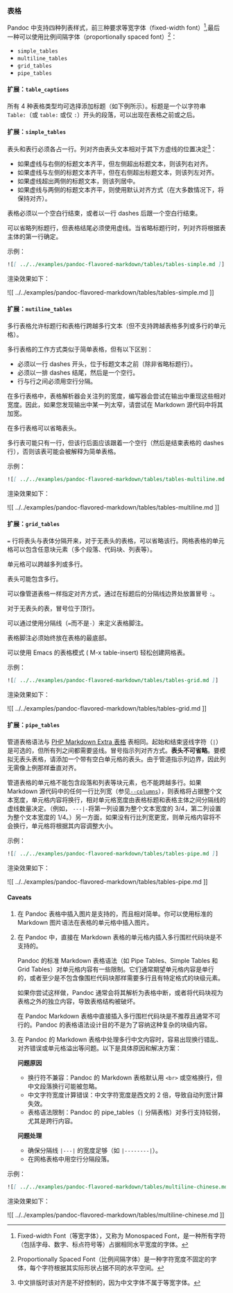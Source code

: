 ### 表格

Pandoc 中支持四种列表样式，前三种要求等宽字体（fixed-width font）[^fwf],最后一种可以使用比例间隔字体（proportionally spaced font）[^psf]：

- `simple_tables`
- `multiline_tables`
- `grid_tables`
- `pipe_tables`

[^fwf]: Fixed-width Font（等宽字体），又称为 Monospaced Font，是一种所有字符（包括字母、数字、标点符号等）占据相同水平宽度的字体。

[^psf]: Proportionally Spaced Font（比例间隔字体）是一种字符宽度不固定的字体，每个字符根据其实际形状占据不同的水平空间。

#### 扩展：`table_captions`

所有 4 种表格类型均可选择添加标题（如下例所示）。标题是一个以字符串 `Table:`（或 `table:` 或仅 `:`）开头的段落，可以出现在表格之前或之后。

#### 扩展：`simple_tables`

表头和表行必须各占一行。列对齐由表头文本相对于其下方虚线的位置决定[^cn-simple-table]：

[^cn-simple-table]: 中文排版时该对齐是不好控制的，因为中文字体不属于等宽字体。

- 如果虚线与右侧的标题文本齐平，但左侧超出标题文本，则该列右对齐。
- 如果虚线与左侧的标题文本齐平，但在右侧超出标题文本，则该列左对齐。
- 如果虚线超出两侧的标题文本，则该列居中。
- 如果虚线与两侧的标题文本齐平，则使用默认对齐方式（在大多数情况下，将保持对齐）。
  
表格必须以一个空白行结束，或者以一行 dashes 后跟一个空白行结束。

可以省略列标题行，但表格结尾必须使用虚线。当省略标题行时，列对齐将根据表主体的第一行确定。

示例：

```markdown
![[ ../../examples/pandoc-flavored-markdown/tables/tables-simple.md ]]
```

渲染效果如下：

![[ ../../examples/pandoc-flavored-markdown/tables/tables-simple.md ]]

#### 扩展：`mutiline_tables`

多行表格允许标题行和表格行跨越多行文本（但不支持跨越表格多列或多行的单元格）。

多行表格的工作方式类似于简单表格，但有以下区别：

- 必须以一行 dashes 开头，位于标题文本之前（除非省略标题行）。
- 必须以一排 dashes 结尾，然后是一个空行。
- 行与行之间必须用空行分隔。
  
在多行表格中，表格解析器会关注列的宽度，编写器会尝试在输出中重现这些相对宽度。因此，如果您发现输出中某一列太窄，请尝试在 Markdown 源代码中将其加宽。

在多行表格可以省略表头。

多行表可能只有一行，但该行后面应该跟着一个空行（然后是结束表格的 dashes 行），否则该表可能会被解释为简单表格。

示例：

```markdown
![[ ../../examples/pandoc-flavored-markdown/tables/tables-multiline.md ]]
```

渲染效果如下：

![[ ../../examples/pandoc-flavored-markdown/tables/tables-multiline.md ]]

#### 扩展：`grid_tables`

`=` 行将表头与表体分隔开来，对于无表头的表格，可以省略该行。网格表格的单元格可以包含任意块元素（多个段落、代码块、列表等）。

单元格可以跨越多列或多行。

表头可能包含多行。

可以像管道表格一样指定对齐方式，通过在标题后的分隔线边界处放置冒号 `:`。

对于无表头的表，冒号位于顶行。

可以通过使用分隔线（`=`而不是`-`）来定义表格脚注。

表格脚注必须始终放在表格的最底部。

可以使用 Emacs 的表格模式 ( M-x table-insert) 轻松创建网格表。

示例：

```markdown
![[ ../../examples/pandoc-flavored-markdown/tables/tables-grid.md ]]
```

渲染效果如下：

![[ ../../examples/pandoc-flavored-markdown/tables/tables-grid.md ]]

#### 扩展：`pipe_tables`

管道表格语法与 [PHP Markdown Extra 表格](https://michelf.ca/projects/php-markdown/extra/#table) 表相同。起始和结束竖线字符（`|`）是可选的，但所有列之间都需要竖线。冒号指示列对齐方式。**表头不可省略**。要模拟无表头表格，请添加一个带有空白单元格的表头。由于管道指示列边界，因此列无需像上例那样垂直对齐。

管道表格的单元格不能包含段落和列表等块元素，也不能跨越多行。如果 Markdown 源代码中的任何一行比列宽（参见[`--columns`](https://pandoc.org/MANUAL.html#option--columns)），则表格将占据整个文本宽度，单元格内容将换行，相对单元格宽度由表格标题和表格主体之间分隔线的虚线数量决定。（例如， `---|-`将第一列设置为整个文本宽度的 3/4，第二列设置为整个文本宽度的 1/4。）另一方面，如果没有行比列宽更宽，则单元格内容将不会换行，单元格将根据其内容调整大小。

示例：

```markdown
![[ ../../examples/pandoc-flavored-markdown/tables/tables-pipe.md ]]
```

渲染效果如下：

![[ ../../examples/pandoc-flavored-markdown/tables/tables-pipe.md ]]

#### Caveats

1. 在 Pandoc 表格中插入图片是支持的，而且相对简单。你可以使用标准的 Markdown 图片语法在表格的单元格中插入图片。

2. 在 Pandoc 中，直接在 Markdown 表格的单元格内插入多行围栏代码块是不支持的。

   Pandoc 的标准 Markdown 表格语法（如 Pipe Tables、Simple Tables 和 Grid Tables）对单元格内容有一些限制。它们通常期望单元格内容是单行的，或者至少是不包含像围栏代码块那样需要多行且有特定格式的块级元素。

   如果你尝试这样做，Pandoc 通常会将其解析为表格中断，或者将代码块视为表格之外的独立内容，导致表格结构被破坏。

   在 Pandoc Markdown 表格中直接插入多行围栏代码块是不推荐且通常不可行的。Pandoc 的表格语法设计目的不是为了容纳这种复杂的块级内容。

3. 在 Pandoc 的 Markdown 表格中处理多行中文内容时，容易出现换行错乱、对齐错误或单元格溢出等问题。以下是具体原因和解决方案：

   **问题原因**
   
   - 换行符不兼容：Pandoc 的 Markdown 表格默认用 `<br>` 或空格换行，但中文段落换行可能被忽略。
   - 中文字符宽度计算错误：中文字符宽度是西文的 2 倍，导致自动列宽计算失效。
   - 表格语法限制：Pandoc 的 pipe_tables（`|` 分隔表格）对多行支持较弱，尤其是跨行内容。

   **问题处理**

   - 确保分隔线 `|---|` 的宽度足够（如 `|--------|`）。
   - 在网格表格中用空行分隔段落。
  
示例：

```markdown
![[ ../../examples/pandoc-flavored-markdown/tables/multiline-chinese.md ]]
```

渲染效果如下：

![[ ../../examples/pandoc-flavored-markdown/tables/multiline-chinese.md ]]

